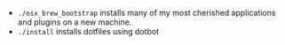 - `./osx_brew_bootstrap` installs many of my most cherished applications and plugins on a new machine.
- `./install` installs dotfiles using dotbot

